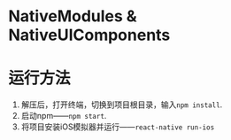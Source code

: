 # NativeModules & NativeUIComponents

# 运行方法

1. 解压后，打开终端，切换到项目根目录，输入`npm install`.
2. 启动npm——`npm start`.
3. 将项目安装iOS模拟器并运行——`react-native run-ios`
